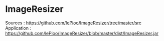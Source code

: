 
# ImageResizer
Sources : https://github.com/lePioo/ImageResizer/tree/master/src
Application : https://github.com/lePioo/ImageResizer/blob/master/dist/ImageResizer.jar